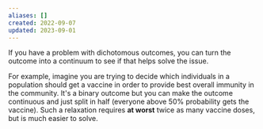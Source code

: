 ```yaml
---
aliases: []
created: 2022-09-07
updated: 2023-09-01
---
```

If you have a problem with dichotomous outcomes, you can turn the outcome into a continuum to see if that helps solve the issue.

For example, imagine you are trying to decide which individuals in a population should get a vaccine in order to provide best overall immunity in the community. It's a binary outcome but you can make the outcome continuous and just split in half (everyone above 50% probability gets the vaccine). Such a relaxation requires **at worst** twice as many vaccine doses, but is much easier to solve.